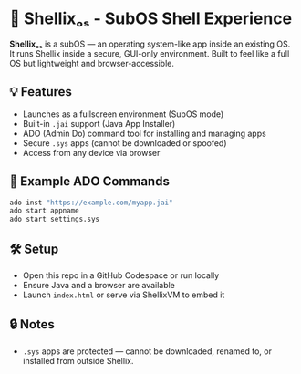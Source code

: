 # 🐢 Shellixₒₛ - SubOS Shell Experience

**Shellixₒₛ** is a subOS — an operating system-like app inside an existing OS. It runs Shellix inside a secure, GUI-only environment. Built to feel like a full OS but lightweight and browser-accessible.

## 💡 Features
- Launches as a fullscreen environment (SubOS mode)
- Built-in `.jai` support (Java App Installer)
- ADO (Admin Do) command tool for installing and managing apps
- Secure `.sys` apps (cannot be downloaded or spoofed)
- Access from any device via browser

## 🧠 Example ADO Commands
```bash
ado inst "https://example.com/myapp.jai"
ado start appname
ado start settings.sys
```

## 🛠 Setup
- Open this repo in a GitHub Codespace or run locally
- Ensure Java and a browser are available
- Launch `index.html` or serve via ShellixVM to embed it

## 🔒 Notes
- `.sys` apps are protected — cannot be downloaded, renamed to, or installed from outside Shellix.
